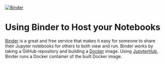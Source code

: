 [![Binder](https://mybinder.org/badge_logo.svg)]([https://mybinder.org/v2/gh/thedataincubator/binder-framework/master](https://github.com/basim103/tdi-12-day-binder.git))

# Using Binder to Host your Notebooks
[Binder](https://mybinder.org) is a great and free service that makes it easy for someone to share their Jupyter notebooks for others to both view and run. Binder works by taking a GitHub repository and building a [Docker](https://www.docker.com) image. Using [JupyterHub](https://jupyterhub.readthedocs.io/en/latest/), Binder runs a Docker container of the built Docker image.

